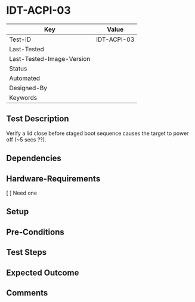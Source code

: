 # IDT-ACPI-03
| Key                       | Value                                |
| -----------               | ------------------------------------ |
| Test-ID                   | IDT-ACPI-03                          |
| Last-Tested               |                                      |
| Last-Tested-Image-Version |                                      |
| Status                    |                                      |
| Automated                 |                                      |
| Designed-By               |                                      |
| Keywords                  |                                      |

## Test Description

Verify a lid close before staged boot sequence causes the target to power off (~5 secs ??).

## Dependencies

## Hardware-Requirements

[ ] Need one

## Setup

## Pre-Conditions

## Test Steps

## Expected Outcome

## Comments